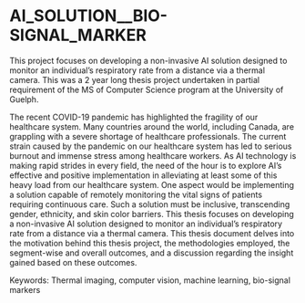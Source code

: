 # AI_SOLUTION__BIO-SIGNAL_MARKER
This project focuses on developing a non-invasive AI solution designed to monitor an individual’s respiratory rate from a distance via a thermal camera. This was a 2 year long thesis project undertaken in partial requirement of the MS of Computer Science program at the University of Guelph.

The recent COVID-19 pandemic has highlighted the fragility of our healthcare system. Many countries around the world, including Canada, are grappling with a severe shortage of healthcare professionals. The current strain caused by the pandemic on our healthcare system has led to serious burnout and immense stress among healthcare workers. As AI technology is making rapid strides in every field, the need of the hour is to explore AI’s effective and positive implementation in alleviating at least some of this heavy load from our healthcare system. One aspect would be implementing a solution capable of remotely monitoring the vital signs of patients requiring continuous care. Such a solution must be inclusive, transcending gender, ethnicity, and skin color barriers. This thesis focuses on developing a non-invasive AI solution designed to monitor an individual’s respiratory rate from a distance via a thermal camera. This thesis document delves into the motivation behind this thesis project, the methodologies employed, the segment-wise and overall outcomes, and a discussion regarding the insight gained based on these outcomes.


Keywords: Thermal imaging, computer vision, machine learning, bio-signal markers
